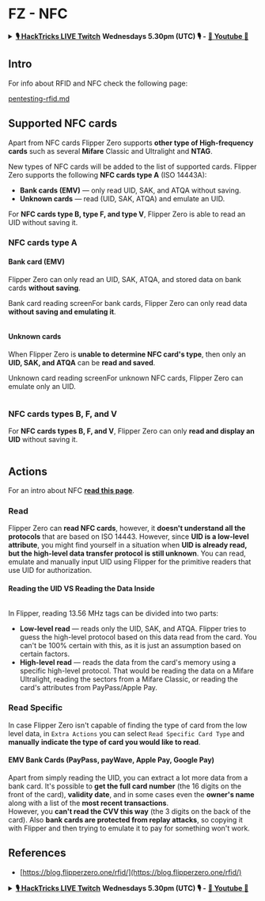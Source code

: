 # FZ - NFC

<details>

<summary><a href="https://www.twitch.tv/hacktricks_live/schedule"><strong>🎙️ HackTricks LIVE Twitch</strong></a> <strong>Wednesdays 5.30pm (UTC) 🎙️ -</strong> <a href="https://www.youtube.com/@hacktricks_LIVE"><strong>🎥 Youtube 🎥</strong></a></summary>

* Do you work in a **cybersecurity company**? Do you want to see your **company advertised in HackTricks**? or do you want to have access to the **latest version of the PEASS or download HackTricks in PDF**? Check the [**SUBSCRIPTION PLANS**](https://github.com/sponsors/carlospolop)!
* Discover [**The PEASS Family**](https://opensea.io/collection/the-peass-family), our collection of exclusive [**NFTs**](https://opensea.io/collection/the-peass-family)
* Get the [**official PEASS & HackTricks swag**](https://peass.creator-spring.com)
* **Join the** [**💬**](https://emojipedia.org/speech-balloon/) [**Discord group**](https://discord.gg/hRep4RUj7f) or the [**telegram group**](https://t.me/peass) or **follow** me on **Twitter** [**🐦**](https://github.com/carlospolop/hacktricks/tree/7af18b62b3bdc423e11444677a6a73d4043511e9/\[https:/emojipedia.org/bird/README.md)[**@carlospolopm**](https://twitter.com/carlospolopm)**.**
* **Share your hacking tricks by submitting PRs to the** [**hacktricks repo**](https://github.com/carlospolop/hacktricks) **and** [**hacktricks-cloud repo**](https://github.com/carlospolop/hacktricks-cloud).

</details>

## Intro <a href="#9wrzi" id="9wrzi"></a>

For info about RFID and NFC check the following page:


[pentesting-rfid.md](../../../radio-hacking/pentesting-rfid.md)


## Supported NFC cards <a href="#9wrzi" id="9wrzi"></a>


Apart from NFC cards Flipper Zero supports **other type of High-frequency cards** such as several **Mifare** Classic and Ultralight and **NTAG**.


New types of NFC cards will be added to the list of supported cards. Flipper Zero supports the following **NFC cards type A** (ISO 14443A):

* ﻿**Bank cards (EMV)** — only read UID, SAK, and ATQA without saving.
* ﻿**Unknown cards** — read (UID, SAK, ATQA) and emulate an UID.

For **NFC cards type B, type F, and type V**, Flipper Zero is able to read an UID without saving it.

### NFC cards type A <a href="#uvusf" id="uvusf"></a>

#### Bank card (EMV) <a href="#kzmrp" id="kzmrp"></a>

Flipper Zero can only read an UID, SAK, ATQA, and stored data on bank cards **without saving**.

Bank card reading screenFor bank cards, Flipper Zero can only read data **without saving and emulating it**.

<figure><img src="https://cdn.flipperzero.one/Monosnap_Miro_2022-08-17_12-26-31.png?auto=format&#x26;ixlib=react-9.1.1&#x26;h=916&#x26;w=2662" alt=""><figcaption></figcaption></figure>

#### Unknown cards <a href="#37eo8" id="37eo8"></a>

When Flipper Zero is **unable to determine NFC card's type**, then only an **UID, SAK, and ATQA** can be **read and saved**.

Unknown card reading screenFor unknown NFC cards, Flipper Zero can emulate only an UID.

<figure><img src="https://cdn.flipperzero.one/Monosnap_Miro_2022-08-17_12-27-53.png?auto=format&#x26;ixlib=react-9.1.1&#x26;h=932&#x26;w=2634" alt=""><figcaption></figcaption></figure>

### NFC cards types B, F, and V <a href="#wyg51" id="wyg51"></a>

For **NFC cards types B, F, and V**, Flipper Zero can only **read and display an UID** without saving it.

<figure><img src="https://archbee.imgix.net/3StCFqarJkJQZV-7N79yY/zBU55Fyj50TFO4U7S-OXH_screenshot-2022-08-12-at-182540.png?auto=format&#x26;ixlib=react-9.1.1&#x26;h=1080&#x26;w=2704" alt=""><figcaption></figcaption></figure>

## Actions

For an intro about NFC [**read this page**](../../../radio-hacking/pentesting-rfid.md#high-frequency-rfid-tags-13.56-mhz).

### Read

Flipper Zero can **read NFC cards**, however, it **doesn't understand all the protocols** that are based on ISO 14443. However, since **UID is a low-level attribute**, you might find yourself in a situation when **UID is already read, but the high-level data transfer protocol is still unknown**. You can read, emulate and manually input UID using Flipper for the primitive readers that use UID for authorization.

#### Reading the UID VS Reading the Data Inside <a href="#reading-the-uid-vs-reading-the-data-inside" id="reading-the-uid-vs-reading-the-data-inside"></a>

<figure><img src="../../../.gitbook/assets/image (26).png" alt=""><figcaption></figcaption></figure>

In Flipper, reading 13.56 MHz tags can be divided into two parts:

* **Low-level read** — reads only the UID, SAK, and ATQA. Flipper tries to guess the high-level protocol based on this data read from the card. You can't be 100% certain with this, as it is just an assumption based on certain factors.
* **High-level read** — reads the data from the card's memory using a specific high-level protocol. That would be reading the data on a Mifare Ultralight, reading the sectors from a Mifare Classic, or reading the card's attributes from PayPass/Apple Pay.

### Read Specific

In case Flipper Zero isn't capable of finding the type of card from the low level data, in `Extra Actions` you can select `Read Specific Card Type` and **manually** **indicate the type of card you would like to read**.

#### EMV Bank Cards (PayPass, payWave, Apple Pay, Google Pay) <a href="#emv-bank-cards-paypass-paywave-apple-pay-google-pay" id="emv-bank-cards-paypass-paywave-apple-pay-google-pay"></a>

Apart from simply reading the UID, you can extract a lot more data from a bank card. It's possible to **get the full card number** (the 16 digits on the front of the card), **validity date**, and in some cases even the **owner's name** along with a list of the **most recent transactions**.\
However, you **can't read the CVV this way** (the 3 digits on the back of the card). Also **bank cards are protected from replay attacks**, so copying it with Flipper and then trying to emulate it to pay for something won't work.

## References

* [https://blog.flipperzero.one/rfid/](https://blog.flipperzero.one/rfid/)

<details>

<summary><a href="https://www.twitch.tv/hacktricks_live/schedule"><strong>🎙️ HackTricks LIVE Twitch</strong></a> <strong>Wednesdays 5.30pm (UTC) 🎙️ -</strong> <a href="https://www.youtube.com/@hacktricks_LIVE"><strong>🎥 Youtube 🎥</strong></a></summary>

* Do you work in a **cybersecurity company**? Do you want to see your **company advertised in HackTricks**? or do you want to have access to the **latest version of the PEASS or download HackTricks in PDF**? Check the [**SUBSCRIPTION PLANS**](https://github.com/sponsors/carlospolop)!
* Discover [**The PEASS Family**](https://opensea.io/collection/the-peass-family), our collection of exclusive [**NFTs**](https://opensea.io/collection/the-peass-family)
* Get the [**official PEASS & HackTricks swag**](https://peass.creator-spring.com)
* **Join the** [**💬**](https://emojipedia.org/speech-balloon/) [**Discord group**](https://discord.gg/hRep4RUj7f) or the [**telegram group**](https://t.me/peass) or **follow** me on **Twitter** [**🐦**](https://github.com/carlospolop/hacktricks/tree/7af18b62b3bdc423e11444677a6a73d4043511e9/\[https:/emojipedia.org/bird/README.md)[**@carlospolopm**](https://twitter.com/carlospolopm)**.**
* **Share your hacking tricks by submitting PRs to the** [**hacktricks repo**](https://github.com/carlospolop/hacktricks) **and** [**hacktricks-cloud repo**](https://github.com/carlospolop/hacktricks-cloud).

</details>
